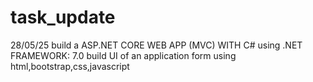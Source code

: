 # task_update
28/05/25  build a ASP.NET CORE WEB APP (MVC) WITH C# using .NET FRAMEWORK: 7.0 build UI of an application form using html,bootstrap,css,javascript
